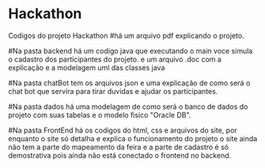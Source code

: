 # Hackathon
Codigos do projeto Hackathon
#há um arquivo pdf explicando o projeto.

#Na pasta backend há um codigo java que executando o main voce simula o cadastro dos participantes do projeto.
e um arquivo .doc com a explicação e a modelagem uml das classes java

#Na pasta chatBot tem os arquivos json e uma explicação de como será o chat bot que servira para tirar duvidas e ajudar os participantes.

#Na pasta dados há uma modelagem de como será o banco de dados do projeto com suas tabelas e o modelo fisico "Oracle DB".

#Na pasta FrontEnd há os codigos do html, css e arquivos do site, por enquanto o site só detalha e explica o funcionamento do projeto
o site ainda não tem a parte do mapeamento da feira e a parte de cadastro é só demostrativa pois ainda não está conectado o frontend no backend.
